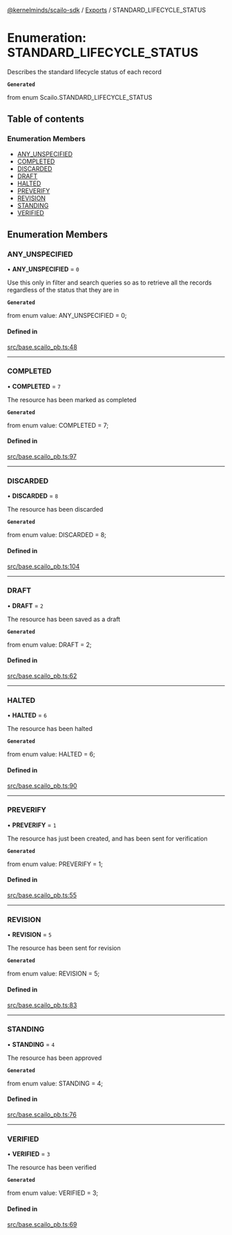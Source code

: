 [@kernelminds/scailo-sdk](../README.md) / [Exports](../modules.md) / STANDARD\_LIFECYCLE\_STATUS

# Enumeration: STANDARD\_LIFECYCLE\_STATUS

Describes the standard lifecycle status of each record

**`Generated`**

from enum Scailo.STANDARD_LIFECYCLE_STATUS

## Table of contents

### Enumeration Members

- [ANY\_UNSPECIFIED](STANDARD_LIFECYCLE_STATUS.md#any_unspecified)
- [COMPLETED](STANDARD_LIFECYCLE_STATUS.md#completed)
- [DISCARDED](STANDARD_LIFECYCLE_STATUS.md#discarded)
- [DRAFT](STANDARD_LIFECYCLE_STATUS.md#draft)
- [HALTED](STANDARD_LIFECYCLE_STATUS.md#halted)
- [PREVERIFY](STANDARD_LIFECYCLE_STATUS.md#preverify)
- [REVISION](STANDARD_LIFECYCLE_STATUS.md#revision)
- [STANDING](STANDARD_LIFECYCLE_STATUS.md#standing)
- [VERIFIED](STANDARD_LIFECYCLE_STATUS.md#verified)

## Enumeration Members

### ANY\_UNSPECIFIED

• **ANY\_UNSPECIFIED** = ``0``

Use this only in filter and search queries so as to retrieve all the records regardless of the status that they are in

**`Generated`**

from enum value: ANY_UNSPECIFIED = 0;

#### Defined in

[src/base.scailo_pb.ts:48](https://github.com/scailo/ts-sdk/blob/c10a36b57201dfa5903d4b53efa1e62aa6208936/src/base.scailo_pb.ts#L48)

___

### COMPLETED

• **COMPLETED** = ``7``

The resource has been marked as completed

**`Generated`**

from enum value: COMPLETED = 7;

#### Defined in

[src/base.scailo_pb.ts:97](https://github.com/scailo/ts-sdk/blob/c10a36b57201dfa5903d4b53efa1e62aa6208936/src/base.scailo_pb.ts#L97)

___

### DISCARDED

• **DISCARDED** = ``8``

The resource has been discarded

**`Generated`**

from enum value: DISCARDED = 8;

#### Defined in

[src/base.scailo_pb.ts:104](https://github.com/scailo/ts-sdk/blob/c10a36b57201dfa5903d4b53efa1e62aa6208936/src/base.scailo_pb.ts#L104)

___

### DRAFT

• **DRAFT** = ``2``

The resource has been saved as a draft

**`Generated`**

from enum value: DRAFT = 2;

#### Defined in

[src/base.scailo_pb.ts:62](https://github.com/scailo/ts-sdk/blob/c10a36b57201dfa5903d4b53efa1e62aa6208936/src/base.scailo_pb.ts#L62)

___

### HALTED

• **HALTED** = ``6``

The resource has been halted

**`Generated`**

from enum value: HALTED = 6;

#### Defined in

[src/base.scailo_pb.ts:90](https://github.com/scailo/ts-sdk/blob/c10a36b57201dfa5903d4b53efa1e62aa6208936/src/base.scailo_pb.ts#L90)

___

### PREVERIFY

• **PREVERIFY** = ``1``

The resource has just been created, and has been sent for verification

**`Generated`**

from enum value: PREVERIFY = 1;

#### Defined in

[src/base.scailo_pb.ts:55](https://github.com/scailo/ts-sdk/blob/c10a36b57201dfa5903d4b53efa1e62aa6208936/src/base.scailo_pb.ts#L55)

___

### REVISION

• **REVISION** = ``5``

The resource has been sent for revision

**`Generated`**

from enum value: REVISION = 5;

#### Defined in

[src/base.scailo_pb.ts:83](https://github.com/scailo/ts-sdk/blob/c10a36b57201dfa5903d4b53efa1e62aa6208936/src/base.scailo_pb.ts#L83)

___

### STANDING

• **STANDING** = ``4``

The resource has been approved

**`Generated`**

from enum value: STANDING = 4;

#### Defined in

[src/base.scailo_pb.ts:76](https://github.com/scailo/ts-sdk/blob/c10a36b57201dfa5903d4b53efa1e62aa6208936/src/base.scailo_pb.ts#L76)

___

### VERIFIED

• **VERIFIED** = ``3``

The resource has been verified

**`Generated`**

from enum value: VERIFIED = 3;

#### Defined in

[src/base.scailo_pb.ts:69](https://github.com/scailo/ts-sdk/blob/c10a36b57201dfa5903d4b53efa1e62aa6208936/src/base.scailo_pb.ts#L69)
